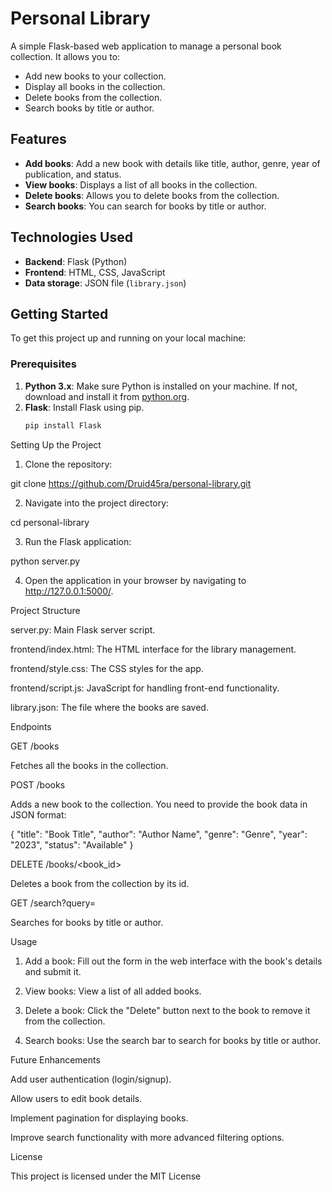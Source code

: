
# Personal Library

A simple Flask-based web application to manage a personal book collection. It allows you to:

- Add new books to your collection.
- Display all books in the collection.
- Delete books from the collection.
- Search books by title or author.

## Features

- **Add books**: Add a new book with details like title, author, genre, year of publication, and status.
- **View books**: Displays a list of all books in the collection.
- **Delete books**: Allows you to delete books from the collection.
- **Search books**: You can search for books by title or author.

## Technologies Used

- **Backend**: Flask (Python)
- **Frontend**: HTML, CSS, JavaScript
- **Data storage**: JSON file (`library.json`)

## Getting Started

To get this project up and running on your local machine:

### Prerequisites

1. **Python 3.x**: Make sure Python is installed on your machine. If not, download and install it from [python.org](https://www.python.org/downloads/).
2. **Flask**: Install Flask using pip.
   ```bash
   pip install Flask

Setting Up the Project

1. Clone the repository:

git clone https://github.com/Druid45ra/personal-library.git


2. Navigate into the project directory:

cd personal-library


3. Run the Flask application:

python server.py


4. Open the application in your browser by navigating to http://127.0.0.1:5000/.



Project Structure

server.py: Main Flask server script.

frontend/index.html: The HTML interface for the library management.

frontend/style.css: The CSS styles for the app.

frontend/script.js: JavaScript for handling front-end functionality.

library.json: The file where the books are saved.


Endpoints

GET /books

Fetches all the books in the collection.

POST /books

Adds a new book to the collection. You need to provide the book data in JSON format:

{
  "title": "Book Title",
  "author": "Author Name",
  "genre": "Genre",
  "year": "2023",
  "status": "Available"
}

DELETE /books/<book_id>

Deletes a book from the collection by its id.

GET /search?query=<query>

Searches for books by title or author.

Usage

1. Add a book: Fill out the form in the web interface with the book's details and submit it.


2. View books: View a list of all added books.


3. Delete a book: Click the "Delete" button next to the book to remove it from the collection.


4. Search books: Use the search bar to search for books by title or author.



Future Enhancements

Add user authentication (login/signup).

Allow users to edit book details.

Implement pagination for displaying books.

Improve search functionality with more advanced filtering options.


License

This project is licensed under the MIT License

   

